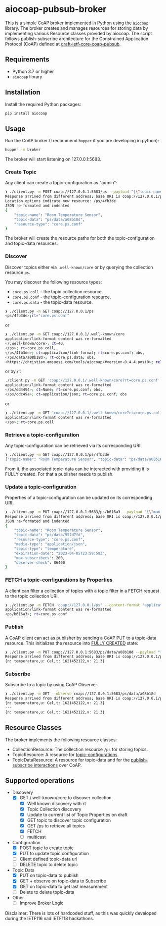 # aiocoap-pubsub-broker

This is a simple CoAP broker implemented in Python using the [`aiocoap`](https://github.com/chrysn/aiocoap) library. The broker creates and manages resources for storing data by implementing various Resource classes provided by aiocoap. The script follows publish-subscribe architecture for the Constrained Application Protocol (CoAP) defined at [draft-ietf-core-coap-pubsub](https://datatracker.ietf.org/doc/draft-ietf-core-coap-pubsub/).

## Requirements

- Python 3.7 or higher
- `aiocoap` library

## Installation

Install the required Python packages:

```sh
pip install aiocoap
```

## Usage

Run the CoAP broker (I recommend `hupper` if you are developing in python):

```sh
hupper -m broker
```

The broker will start listening on 127.0.0.1:5683.

### Create Topic

Any client can create a topic-configuration as "admin":

```sh
❯ ./client.py -m POST coap://127.0.0.1:5683/ps --payload "{\"topic-name\": \"Room Temperature Sensor\", \"resource-type\": \"core.ps.conf\", \"media-type\": \"application/json\", \"target-attribute\": \"temperature\", \"expiration-date\": \"2023-04-05T23:59:59Z\", \"max-subscribers\": 100}"
Response arrived from different address; base URI is coap://127.0.0.1/ps
Location options indicate new resource: /ps/4fb3de
JSON re-formated and indented
{
    "topic-name": "Room Temperature Sensor",
    "topic-data": "ps/data/a08b18d",
    "resource-type": "core.ps.conf"
}
```

The broker will create the resource paths for both the topic-configuration and topic-data resources.

### Discover

Discover topics either via `.well-known/core` or by querying the collection resource `ps`.

You may discover the following resource types:
- `core.ps.coll` - the topic collection resource.
- `core.ps.conf` - the topic-configuration resource.
- `core.ps.data` - the topic-data resource.

```sh
❯ ./client.py -m GET coap://127.0.0.1/ps
<ps/4fb3de>;rt="core.ps.conf"
```

or

```sh
❯ ./client.py -m GET coap://127.0.0.1/.well-known/core
application/link-format content was re-formatted
</.well-known/core>; ct=40,
</ps>; rt=core.ps.coll,
</ps/4fb3de>; ct=application/link-format; rt=core.ps.conf; obs,
</ps/data/a08b18d>; rt=core.ps.data; obs,
<https://christian.amsuess.com/tools/aiocoap/#version-0.4.4.post0>; rel=impl-info
```

or by `rt`

```sh
./client.py -m GET 'coap://127.0.0.1/.well-known/core?rt=core.ps.conf'
application/link-format content was re-formatted
</ps/dd4494>; ct=None; rt=core.ps.conf; obs,
</ps/cdc49a>; ct=application/json; rt=core.ps.conf; obs
```

or

```sh
❯ ./client.py -m GET 'coap://127.0.0.1/.well-known/core?rt=core.ps.coll'
application/link-format content was re-formatted
</ps>; rt=core.ps.coll
```

### Retrieve a topic-configuration

Any topic-configuration can be retrieved via its corresponding URI.

```sh
❯ ./client.py -m GET coap://127.0.0.1/ps/4fb3de
{"topic-name": "Room Temperature Sensor", "topic-data": "ps/data/a08b18d", "resource-type": "core.ps.conf"}
```

From it, the associated topic-data can be interacted with providing it is FULLY created. For that a publisher needs to publish.

### Update a topic-configuration

Properties of a topic-configuration can be updated on its corresponding URI.

```sh
❯ ./client.py -m PUT coap://127.0.0.1:5683/ps/b616a3 --payload "{\"max-subscribers\": 200}"
Response arrived from different address; base URI is coap://127.0.0.1/ps/b616a3
JSON re-formated and indented
{
    "topic-name": "Room Temperature Sensor",
    "topic-data": "ps/data/957d7fd",
    "resource-type": "core.ps.conf",
    "media-type": "application/json",
    "topic-type": "temperature",
    "expiration-date": "2023-04-05T23:59:59Z",
    "max-subscribers": 200,
    "observer-check": 86400
}
```

### FETCH a topic-configurations by Properties

A client can filter a collection of topics with a topic filter in a FETCH request to the topic collection URI.

```sh
❯ ./client.py -m FETCH 'coap://127.0.0.1/ps' --content-format 'application/cbor' --payload '{"max-subscribers": 200}'
application/link-format content was re-formatted
<ps/b616a3>; rt=core.ps.conf

```

### Publish

A CoAP client can act as publisher by sending a CoAP PUT to a topic-data resource. This initializes the resource into [FULLY CREATED](https://www.ietf.org/archive/id/draft-ietf-core-coap-pubsub-12.html#name-topic-lifecycle-2) state:

```sh
❯ ./client.py -m PUT coap://127.0.0.1:5683/ps/data/a08b18d --payload "{"n": "temperature","u": "Cel","t": 1621452122,"v": 21.3}"
Response arrived from different address; base URI is coap://127.0.0.1/ps/data/a08b18d
{n: temperature,u: Cel,t: 1621452122,v: 21.3}
```

### Subscribe

Subscribe to a topic by using CoAP Observe:

```sh
❯ ./client.py -m GET --observe coap://127.0.0.1:5683/ps/data/a08b18d
Response arrived from different address; base URI is coap://127.0.0.1/ps/data/a08b18d
{n: temperature,u: Cel,t: 1621452122,v: 21.3}
---
{n: temperature,u: Cel,t: 1621452122,v: 21.3}
```
## Resource Classes

The broker implements the following resource classes:

- CollectionResource: The collection resource `/ps` for storing topics.
- TopicResource: A resource for [topic-configurations](https://www.ietf.org/archive/id/draft-ietf-core-coap-pubsub-12.html#name-topic-properties-2).
- TopicDataResource: A resource for topic-data and for the [publish-subscribe interactions](https://www.ietf.org/archive/id/draft-ietf-core-coap-pubsub-12.html#name-topic-data-interactions-2) over CoAP.

## Supported operations

- Discovery
  - [x] GET /.well-known/core to discover collection
    - [x] Well known discovery with rt
    - [x] Topic Collection discovery
    - [x] Update to current list of Topic Properties on draft
    - [x] GET topic to discover topic configuration
    - [x] GET /ps to retrieve all topics
    - [x] FETCH
    - [ ] multicast
- Configuration
    - [x] POST topic to create topic
    - [x] PUT to update topic configuration
    - [ ] Client defined topic-data url
    - [ ] DELETE topic to delete topic
- Topic Data
    - [x] PUT on topic-data to publish
    - [x] GET + observe on topic-data to Subscribe
    - [x] GET on topic-data to get last measurement
    - [ ] Delete to delete topic-data
- Other
    - [ ] Improve Broker Logic

Disclaimer: There is lots of hardcoded stuff, as this was quickly developed during the IETF116 nad IETF118 hackathons.
